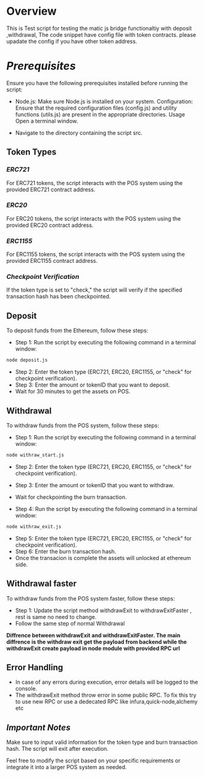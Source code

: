 # Overview
This is Test script for testing the matic js bridge functionaltiy with deposit ,withdrawal, The code snippet have config file with token contracts. please upadate the config if you have other token address. 

# _Prerequisites_
Ensure you have the following prerequisites installed before running the script:

- Node.js: Make sure Node.js is installed on your system.
Configuration: Ensure that the required configuration files (config.js) and utility functions (utils.js) are present in the appropriate directories.
Usage
Open a terminal window.

- Navigate to the directory containing the script src.


## Token Types
### _ERC721_
For ERC721 tokens, the script interacts with the POS system using the provided ERC721 contract address.

### _ERC20_
For ERC20 tokens, the script interacts with the POS system using the provided ERC20 contract address.

### _ERC1155_
For ERC1155 tokens, the script interacts with the POS system using the provided ERC1155 contract address.

### _Checkpoint Verification_
If the token type is set to "check," the script will verify if the specified transaction hash has been checkpointed.

## Deposit  
To deposit funds from the Ethereum, follow these steps:
- Step 1: Run the script by executing the following command in a terminal window: 
```sh
node deposit.js 
```
- Step 2: Enter the token type (ERC721, ERC20, ERC1155, or "check" for checkpoint verification).
- Step 3: Enter the amount or tokenID  that you want to deposit.
- Wait for 30 minutes to get the assets on POS.


## Withdrawal
To withdraw funds from the POS system, follow these steps:
- Step 1: Run the script by executing the following command in a terminal window: 
```sh
node withraw_start.js
```
- Step 2: Enter the token type (ERC721, ERC20, ERC1155, or "check" for checkpoint verification).
- Step 3: Enter the amount or tokenID  that you want to withdraw.

- Wait for checkpointing the burn transaction.
- Step 4: Run the script by executing the following command in a terminal window: 
```sh 
node withraw_exit.js
```
- Step 5: Enter the token type (ERC721, ERC20, ERC1155, or "check" for checkpoint verification).
- Step 6: Enter the burn transaction hash.
- Once the transacion is complete the assets will unlocked at ethereum side.


## Withdrawal faster 
To withdraw funds from the POS system faster, follow these steps:
- Step 1: Update the script method withdrawExit to  withdrawExitFaster , rest is same no need to change.
- Follow the same step of normal Withdrawal

__Diffrence between withdrawExit and withdrawExitFaster.
The main diffrence is the withdraw exit get the payload from backend while the withdrawExit create payload in node module with provided RPC url__




## Error Handling
- In case of any errors during execution, error details will be logged to the console.
- The withdrawExit method throw error in some public RPC. To fix this try to use new RPC or use a dedecated RPC like infura,quick-node,alchemy etc


## _Important Notes_
Make sure to input valid information for the token type and burn transaction hash.
The script will exit after execution.



Feel free to modify the script based on your specific requirements or integrate it into a larger POS system as needed.
